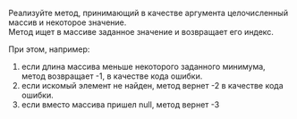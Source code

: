 Реализуйте метод, принимающий в качестве аргумента целочисленный массив и некоторое значение.  
Метод ищет в массиве заданное значение и возвращает его индекс.

При этом, например:
1. если длина массива меньше некоторого заданного минимума, метод возвращает -1, в качестве кода ошибки.
2. если искомый элемент не найден, метод вернет -2 в качестве кода ошибки.
3. если вместо массива пришел null, метод вернет -3
